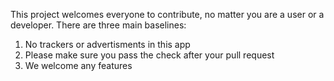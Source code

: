 This project welcomes everyone to contribute, no matter you are a user or a developer. There are three main baselines:
1. No trackers or advertisments in this app
2. Please make sure you pass the check after your pull request
3. We welcome any features
